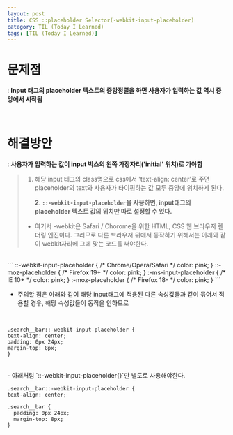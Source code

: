 ```yaml
---
layout: post
title: CSS ::placeholder Selector(-webkit-input-placeholder)
category: TIL (Today I Learned)
tags: [TIL (Today I Learned)]
---
```


# 문제점

: **Input 태그의 placeholder 텍스트의 중앙정렬을 하면 사용자가 입력하는 값 역시 중앙에서 시작됨**

<br>

# 해결방안

: **사용자가 입력하는 값이 input 박스의 왼쪽 가장자리('initial' 위치)로 가야함**

> 1. 해당 input 태그의 class명으로 css에서 'text-align: center'로 주면 placeholder의 text와 사용자가 타이핑하는 값 모두 중앙에 위치하게 된다.
>
>    **2. `::-webkit-input-placeholder`을 사용하면, input태그의 placeholder 텍스트 값의 위치만 따로 설정할 수 있다.**
>
> - 여기서 -webkit은 Safari / Chorome을 위한 HTML, CSS 웹 브라우저 렌더링 엔진이다. 그러므로 다른 브라우저 위에서 동작하기 위해서는 아래와 같이 webkit자리에 그에 맞는 코드를 써야한다.

  <br>
  ```
  ::-webkit-input-placeholder { /* Chrome/Opera/Safari */
  color: pink;
  }
  ::-moz-placeholder { /* Firefox 19+ */
  color: pink;
  }
  :-ms-input-placeholder { /* IE 10+ */
  color: pink;
  }
  :-moz-placeholder { /* Firefox 18- */
  color: pink;
  }
  ```
  <br>

- 주의할 점은 아래와 같이 해당 input태그에 적용된 다른 속성값들과 같이 묶어서 적용할 경우, 해당 속성값들이 동작을 안하므로

 <br>

```
.search__bar::-webkit-input-placeholder {
text-align: center;
padding: 0px 24px;
margin-top: 8px;
}
```

<br>
- 아래처럼 `::-webkit-input-placeholder{}`만 별도로 사용해야한다.

<br>

```
.search__bar::-webkit-input-placeholder {
text-align: center;

.search__bar {
  padding: 0px 24px;
  margin-top: 8px;
}
```
